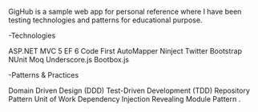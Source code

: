 GigHub is a sample web app for personal reference where I have been testing technologies and patterns for educational purpose. 

-Technologies

ASP.NET MVC 5
EF 6 Code First
AutoMapper
Ninject
Twitter Bootstrap
NUnit
Moq
Underscore.js
Bootbox.js
                                                                                                                                                                                                       

-Patterns & Practices

Domain Driven Design (DDD)
Test-Driven Development (TDD)
Repository Pattern
Unit of Work
Dependency Injection
Revealing Module Pattern
.
